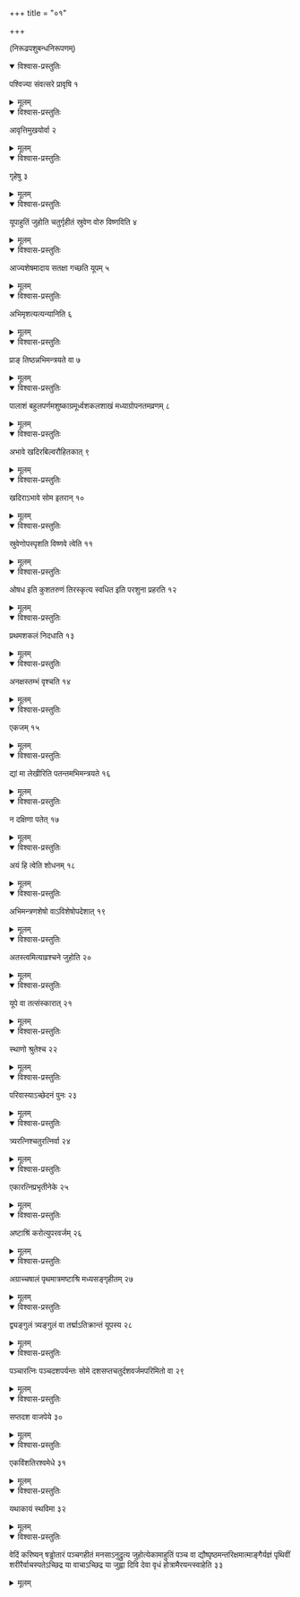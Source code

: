 +++
title = "०१"

+++
  
(निरूढपशुबन्धनिरूपणम्)



<details open><summary>विश्वास-प्रस्तुतिः</summary>

पश्विज्या संवत्सरे प्रावृषि १
</details>

<details><summary>मूलम्</summary>

पश्विज्या संवत्सरे प्रावृषि १
</details>


<details open><summary>विश्वास-प्रस्तुतिः</summary>

आवृत्तिमुखयोर्वा २
</details>

<details><summary>मूलम्</summary>

आवृत्तिमुखयोर्वा २
</details>


<details open><summary>विश्वास-प्रस्तुतिः</summary>

गृहेषु ३
</details>

<details><summary>मूलम्</summary>

गृहेषु ३
</details>


<details open><summary>विश्वास-प्रस्तुतिः</summary>

यूपाहुतिं जुहोति चतुर्गृहीतं स्रुवेण वोरु विष्णविति ४
</details>

<details><summary>मूलम्</summary>

यूपाहुतिं जुहोति चतुर्गृहीतं स्रुवेण वोरु विष्णविति ४
</details>


<details open><summary>विश्वास-प्रस्तुतिः</summary>

आज्यशेषमादाय सतक्षा गच्छति यूपम् ५
</details>

<details><summary>मूलम्</summary>

आज्यशेषमादाय सतक्षा गच्छति यूपम् ५
</details>


<details open><summary>विश्वास-प्रस्तुतिः</summary>

अभिमृशत्यत्यन्यानिति ६
</details>

<details><summary>मूलम्</summary>

अभिमृशत्यत्यन्यानिति ६
</details>


<details open><summary>विश्वास-प्रस्तुतिः</summary>

प्राङ् तिष्ठन्नभिमन्त्रयते वा ७
</details>

<details><summary>मूलम्</summary>

प्राङ् तिष्ठन्नभिमन्त्रयते वा ७
</details>


<details open><summary>विश्वास-प्रस्तुतिः</summary>

पालाशं बहुलपर्णमशुष्काग्रमूर्ध्वशकलशाखं मध्याग्रोपनतमव्रणम् ८
</details>

<details><summary>मूलम्</summary>

पालाशं बहुलपर्णमशुष्काग्रमूर्ध्वशकलशाखं मध्याग्रोपनतमव्रणम् ८
</details>


<details open><summary>विश्वास-प्रस्तुतिः</summary>

अभावे खदिरबिल्वरौहितकात् ९
</details>

<details><summary>मूलम्</summary>

अभावे खदिरबिल्वरौहितकात् ९
</details>


<details open><summary>विश्वास-प्रस्तुतिः</summary>

खदिराऽभावे सोम इतरान् १०
</details>

<details><summary>मूलम्</summary>

खदिराऽभावे सोम इतरान् १०
</details>


<details open><summary>विश्वास-प्रस्तुतिः</summary>

स्रुवेणोपस्पृशति विष्णवे त्वेति ११
</details>

<details><summary>मूलम्</summary>

स्रुवेणोपस्पृशति विष्णवे त्वेति ११
</details>


<details open><summary>विश्वास-प्रस्तुतिः</summary>

ओषध इति कुशतरुणं तिरस्कृत्य स्वधित इति परशुना प्रहरति १२
</details>

<details><summary>मूलम्</summary>

ओषध इति कुशतरुणं तिरस्कृत्य स्वधित इति परशुना प्रहरति १२
</details>


<details open><summary>विश्वास-प्रस्तुतिः</summary>

प्रथमशकलं निदधाति १३
</details>

<details><summary>मूलम्</summary>

प्रथमशकलं निदधाति १३
</details>


<details open><summary>विश्वास-प्रस्तुतिः</summary>

अनक्षस्तम्भं वृश्चति १४
</details>

<details><summary>मूलम्</summary>

अनक्षस्तम्भं वृश्चति १४
</details>


<details open><summary>विश्वास-प्रस्तुतिः</summary>

एकजम् १५
</details>

<details><summary>मूलम्</summary>

एकजम् १५
</details>


<details open><summary>विश्वास-प्रस्तुतिः</summary>

द्यां मा लेखीरिति पतन्तमभिमन्त्रयते १६
</details>

<details><summary>मूलम्</summary>

द्यां मा लेखीरिति पतन्तमभिमन्त्रयते १६
</details>


<details open><summary>विश्वास-प्रस्तुतिः</summary>

न दक्षिणा पतेत् १७
</details>

<details><summary>मूलम्</summary>

न दक्षिणा पतेत् १७
</details>


<details open><summary>विश्वास-प्रस्तुतिः</summary>

अयं हि त्वेति शोधनम् १८
</details>

<details><summary>मूलम्</summary>

अयं हि त्वेति शोधनम् १८
</details>


<details open><summary>विश्वास-प्रस्तुतिः</summary>

अभिमन्त्रणशेषो वाऽविशेषोपदेशात् १९
</details>

<details><summary>मूलम्</summary>

अभिमन्त्रणशेषो वाऽविशेषोपदेशात् १९
</details>


<details open><summary>विश्वास-प्रस्तुतिः</summary>

अतस्त्वमित्याव्रश्चने जुहोति २०
</details>

<details><summary>मूलम्</summary>

अतस्त्वमित्याव्रश्चने जुहोति २०
</details>


<details open><summary>विश्वास-प्रस्तुतिः</summary>

यूपे वा तत्संस्कारात् २१
</details>

<details><summary>मूलम्</summary>

यूपे वा तत्संस्कारात् २१
</details>


<details open><summary>विश्वास-प्रस्तुतिः</summary>

स्थाणो श्रुतेश्च २२
</details>

<details><summary>मूलम्</summary>

स्थाणो श्रुतेश्च २२
</details>


<details open><summary>विश्वास-प्रस्तुतिः</summary>

परिवास्याऽच्छेदनं पुनः २३
</details>

<details><summary>मूलम्</summary>

परिवास्याऽच्छेदनं पुनः २३
</details>


<details open><summary>विश्वास-प्रस्तुतिः</summary>

त्र्यरत्निश्चतुरत्निर्वा २४
</details>

<details><summary>मूलम्</summary>

त्र्यरत्निश्चतुरत्निर्वा २४
</details>


<details open><summary>विश्वास-प्रस्तुतिः</summary>

एकारत्निप्रभृतीनेके २५
</details>

<details><summary>मूलम्</summary>

एकारत्निप्रभृतीनेके २५
</details>


<details open><summary>विश्वास-प्रस्तुतिः</summary>

अष्टाश्रिं करोत्युपरवर्जम् २६
</details>

<details><summary>मूलम्</summary>

अष्टाश्रिं करोत्युपरवर्जम् २६
</details>


<details open><summary>विश्वास-प्रस्तुतिः</summary>

अग्राच्चषालं पृथमात्रमष्टाश्रि मध्यसङ्गृहीतम् २७
</details>

<details><summary>मूलम्</summary>

अग्राच्चषालं पृथमात्रमष्टाश्रि मध्यसङ्गृहीतम् २७
</details>


<details open><summary>विश्वास-प्रस्तुतिः</summary>

द्व्यङ्गुलं त्र्यङ्गुलं वा तर्द्माऽतिक्रान्तं यूपस्य २८
</details>

<details><summary>मूलम्</summary>

द्व्यङ्गुलं त्र्यङ्गुलं वा तर्द्माऽतिक्रान्तं यूपस्य २८
</details>


<details open><summary>विश्वास-प्रस्तुतिः</summary>

पञ्चारत्निः पञ्चदशपर्यन्तः सोमे दशसप्तचतुर्दशवर्जमपरिमितो वा २९
</details>

<details><summary>मूलम्</summary>

पञ्चारत्निः पञ्चदशपर्यन्तः सोमे दशसप्तचतुर्दशवर्जमपरिमितो वा २९
</details>


<details open><summary>विश्वास-प्रस्तुतिः</summary>

सप्तदश वाजपेये ३०
</details>

<details><summary>मूलम्</summary>

सप्तदश वाजपेये ३०
</details>


<details open><summary>विश्वास-प्रस्तुतिः</summary>

एकविंशतिरश्वमेधे ३१
</details>

<details><summary>मूलम्</summary>

एकविंशतिरश्वमेधे ३१
</details>


<details open><summary>विश्वास-प्रस्तुतिः</summary>

यथाकायं स्थविमा ३२
</details>

<details><summary>मूलम्</summary>

यथाकायं स्थविमा ३२
</details>


<details open><summary>विश्वास-प्रस्तुतिः</summary>

वेदिं करिष्यन् षड्ढोतारं पञ्चगहीतं मनसाऽनुद्रुत्य जुहोत्येकामाहुतिं पञ्च वा द्यौष्पृष्ठमन्तरिक्षमात्माङ्गैर्यज्ञं पृथिवीं शरीरैर्वाचस्पतेऽच्छिद्र या वाचाऽच्छिद्र या जुह्वा दिवि देवा वृधं होत्रामैरयन्त्स्वाहेति ३३
</details>

<details><summary>मूलम्</summary>

वेदिं करिष्यन् षड्ढोतारं पञ्चगहीतं मनसाऽनुद्रुत्य जुहोत्येकामाहुतिं पञ्च वा द्यौष्पृष्ठमन्तरिक्षमात्माङ्गैर्यज्ञं पृथिवीं शरीरैर्वाचस्पतेऽच्छिद्र या वाचाऽच्छिद्र या जुह्वा दिवि देवा वृधं होत्रामैरयन्त्स्वाहेति ३३
</details>
